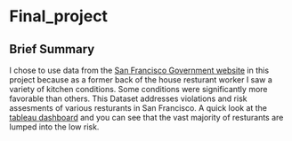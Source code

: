 # Final_project
## Brief Summary
I chose to use data from the [San Francisco Government website](https://data.sfgov.org/widgets/pyih-qa8i) in this project because as a former back of the house resturant worker I saw a variety of kitchen conditions. Some conditions were significantly more favorable than others. This Dataset addresses violations and risk assesments of various resturants in San Francisco. A quick look at the [tableau dashboard](https://public.tableau.com/app/profile/tristan.j.vaccarino/viz/SanFranciscoRestaurantRiskDashboard/Dashboard1) and you can see that the vast majority of resturants are lumped into the low risk. 
